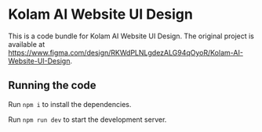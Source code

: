 
  # Kolam AI Website UI Design

  This is a code bundle for Kolam AI Website UI Design. The original project is available at https://www.figma.com/design/RKWdPLNLgdezALG94qOyoR/Kolam-AI-Website-UI-Design.

  ## Running the code

  Run `npm i` to install the dependencies.

  Run `npm run dev` to start the development server.
  
